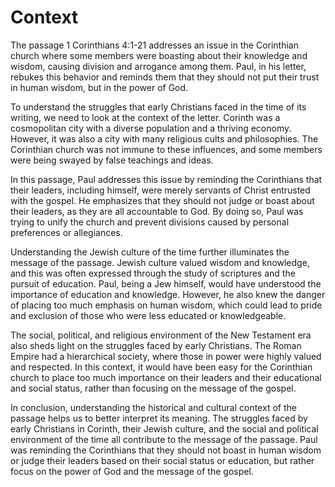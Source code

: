 # Context

The passage 1 Corinthians 4:1-21 addresses an issue in the Corinthian church where some members were boasting about their knowledge and wisdom, causing division and arrogance among them. Paul, in his letter, rebukes this behavior and reminds them that they should not put their trust in human wisdom, but in the power of God.

To understand the struggles that early Christians faced in the time of its writing, we need to look at the context of the letter. Corinth was a cosmopolitan city with a diverse population and a thriving economy. However, it was also a city with many religious cults and philosophies. The Corinthian church was not immune to these influences, and some members were being swayed by false teachings and ideas.

In this passage, Paul addresses this issue by reminding the Corinthians that their leaders, including himself, were merely servants of Christ entrusted with the gospel. He emphasizes that they should not judge or boast about their leaders, as they are all accountable to God. By doing so, Paul was trying to unify the church and prevent divisions caused by personal preferences or allegiances.

Understanding the Jewish culture of the time further illuminates the message of the passage. Jewish culture valued wisdom and knowledge, and this was often expressed through the study of scriptures and the pursuit of education. Paul, being a Jew himself, would have understood the importance of education and knowledge. However, he also knew the danger of placing too much emphasis on human wisdom, which could lead to pride and exclusion of those who were less educated or knowledgeable.

The social, political, and religious environment of the New Testament era also sheds light on the struggles faced by early Christians. The Roman Empire had a hierarchical society, where those in power were highly valued and respected. In this context, it would have been easy for the Corinthian church to place too much importance on their leaders and their educational and social status, rather than focusing on the message of the gospel.

In conclusion, understanding the historical and cultural context of the passage helps us to better interpret its meaning. The struggles faced by early Christians in Corinth, their Jewish culture, and the social and political environment of the time all contribute to the message of the passage. Paul was reminding the Corinthians that they should not boast in human wisdom or judge their leaders based on their social status or education, but rather focus on the power of God and the message of the gospel.

